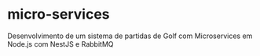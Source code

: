 # micro-services
Desenvolvimento de um sistema de partidas de Golf com Microservices em Node.js com NestJS e RabbitMQ
